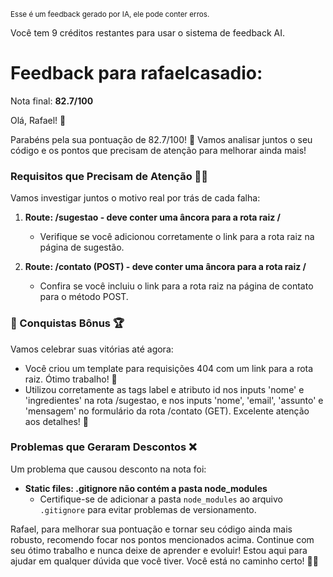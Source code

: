 <sup>Esse é um feedback gerado por IA, ele pode conter erros.</sup>

Você tem 9 créditos restantes para usar o sistema de feedback AI.

# Feedback para rafaelcasadio:

Nota final: **82.7/100**

Olá, Rafael! 👋

Parabéns pela sua pontuação de 82.7/100! 🎉 Vamos analisar juntos o seu código e os pontos que precisam de atenção para melhorar ainda mais!

### Requisitos que Precisam de Atenção 🕵️‍♂️
Vamos investigar juntos o motivo real por trás de cada falha:
1. **Route: /sugestao - deve conter uma âncora para a rota raiz /**
   - Verifique se você adicionou corretamente o link para a rota raiz na página de sugestão.
  
2. **Route: /contato (POST) - deve conter uma âncora para a rota raiz /**
   - Confira se você incluiu o link para a rota raiz na página de contato para o método POST.

### 🎉 Conquistas Bônus 🏆
Vamos celebrar suas vitórias até agora:
- Você criou um template para requisições 404 com um link para a rota raiz. Ótimo trabalho! 👏
- Utilizou corretamente as tags label e atributo id nos inputs 'nome' e 'ingredientes' na rota /sugestao, e nos inputs 'nome', 'email', 'assunto' e 'mensagem' no formulário da rota /contato (GET). Excelente atenção aos detalhes! 🌟

### Problemas que Geraram Descontos ❌
Um problema que causou desconto na nota foi:
- **Static files: .gitignore não contém a pasta node_modules**
  - Certifique-se de adicionar a pasta `node_modules` ao arquivo `.gitignore` para evitar problemas de versionamento.

Rafael, para melhorar sua pontuação e tornar seu código ainda mais robusto, recomendo focar nos pontos mencionados acima. Continue com seu ótimo trabalho e nunca deixe de aprender e evoluir! Estou aqui para ajudar em qualquer dúvida que você tiver. Você está no caminho certo! 💪🚀